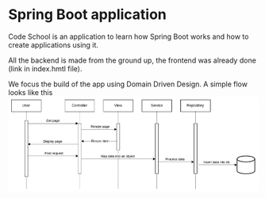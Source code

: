 # Spring Boot application

Code School is an application to learn how Spring Boot works and how to create applications using it.

All the backend is made from the ground up, the frontend was already done (link in index.hmtl file).

We focus the build of the app using Domain Driven Design. A simple flow looks like this
![User flow to get a page and post information](imgs/CodeSchool.jpg)